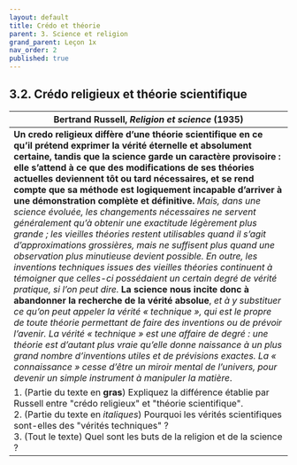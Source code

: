 ```yaml
---
layout: default
title: Crédo et théorie
parent: 3. Science et religion
grand_parent: Leçon 1x
nav_order: 2
published: true
---
```

## 3.2. Crédo religieux et théorie scientifique

| Bertrand Russell, *Religion et science* (1935)               |
| ------------------------------------------------------------ |
| **Un credo religieux diffère d’une théorie scientifique en ce qu’il prétend exprimer la vérité éternelle et absolument certaine, tandis que la science garde un caractère provisoire : elle s’attend à ce que des modifications de ses théories actuelles deviennent tôt ou tard nécessaires, et se rend compte que sa méthode est logiquement incapable d’arriver à une démonstration complète et définitive.** *Mais, dans une science évoluée, les changements nécessaires ne servent généralement qu’à obtenir une exactitude légèrement plus grande ; les vieilles théories restent utilisables quand il s’agit d’approximations grossières, mais ne suffisent plus quand une observation plus minutieuse devient possible. En outre, les inventions techniques issues des vieilles théories continuent à témoigner que celles-ci possédaient un certain degré de vérité pratique, si l’on peut dire.* **La science nous incite donc à abandonner la recherche de la vérité absolue**, *et à y substituer ce qu’on peut appeler la vérité « technique », qui est le propre de toute théorie permettant de faire des  inventions ou de prévoir l’avenir. La vérité « technique » est une affaire de degré : une théorie est d’autant plus vraie qu’elle donne naissance à un plus grand nombre d’inventions utiles et de prévisions exactes. La « connaissance » cesse d’être un miroir mental de l’univers, pour devenir un simple instrument à manipuler la matière*. |
| 1. (Partie du texte en **gras**) Expliquez la différence établie par Russell entre "crédo religieux" et "théorie scientifique". <br />2. (Partie du texte en *italiques*) Pourquoi les vérités scientifiques sont-elles des "vérités techniques" ? <br />3. (Tout le texte) Quel sont les buts de la religion et de la science ? |
